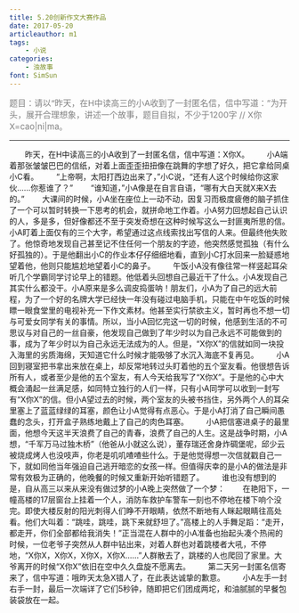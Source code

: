 ```yaml
---
title: 5.20创新作文大赛作品
date: 2017-05-20
articleauthor: m1
tags: 
    - 小说
categories:
    - 浊故事
font: SimSun
---
```

<p style="color:grey;font-size:15px">题目：请以“昨天，在H中读高三的小A收到了一封匿名信，信中写道：”为开头，展开合理想象，讲述一个故事，题目自拟，不少于1200字 // X你X=cao|ni|ma。</p>

--- 
　　昨天，在H中读高三的小A收到了一封匿名信，信中写道：X你X。
　　小A端着那张皱皱巴巴的信纸，对着上面歪歪扭扭像在跳舞的字想了好久，把它拿给同桌小C看。
　　“上帝啊，太阳打西边出来了，”小C说，“还有人这个时候给你这家伙……你惹谁了？”
　　“谁知道，”小A像是在自言自语，“哪有大白天就X来X去的。”
　　大课间的时候，小A坐在座位上一动不动，因复习而极度疲倦的脑子抓住了一个可以暂时转换一下思考的机会，就拼命地工作着。小A努力回想起自己认识的人，多是多，但好像都还不至于突发奇想在这种时候写这么一封匪夷所思的信。小A盯着上面仅有的三个大字，希望通过这点线索找出写信的人来。但最终他失败了。他惊奇地发现自己甚至记不住任何一个朋友的字迹，他突然感觉孤独（有什么好孤独的）。于是他翻出小C的作业本仔仔细细地看，直到小C打水回来一脸疑惑地望着他，他则只能尴尬地望着小C的鼻子。
　　午饭小A没有像往常一样竖起耳朵听几个学霸同学讨论早上的错题。他低着头回想自己最近干了什么。小A发现自己其实什么都没干。小A原来是多么调皮捣蛋呐！朋友们，小A为了自己的远大前程，为了一个好的名牌大学已经快一年没有碰过电脑手机，只能在中午吃饭的时候瞟一眼食堂里的电视补充一下作文素材。他甚至实行禁欲主义，暂时再也不想一切与可爱女同学有关的事情。所以，当小A回忆完这一切的时候，他感到生活的不可思议与对自己的一丝自豪，他发现自己做到了年少时以为自己永远不可能做到的事，成为了年少时以为自己永远无法成为的人。但是，“X你X”的信就如同一块投入海里的劣质海绵，天知道它什么时候才能吸够了水沉入海底不复再见。
　　小A回到寝室把书拿出来放在桌上，却反常地转过头盯着他的五个室友看。他很想告诉所有人，或者至少是他的五个室友，有人今天给我写了“X你X”。于是他的心中大概会涌起一丝满足感，如同特立独行的人们一样，只有小A同学可以收到一封写有“X你X”的信。但小A望过去的时候，两个室友的头被书挡住，另外两个人的耳朵里塞上了蓝蓝绿绿的耳塞，颜色让小A觉得有点恶心。于是小A打消了自己瞬间愚蠢的念头，打开盒子熟练地戴上了自己的肉色耳塞。
　　小A把信塞进桌子的最里面，他想今天这半天浪费了自己的青春，浪费了自己的人生。这是战争时期，小A想，“千军万马过独木桥”（他爸从小就这么说），董存瑞还舍身炸碉堡呢，邱少云被烧成烤人也没吱声，你老是叽叽喳喳些什么。于是他觉得想一次信就戳自己一下，就如同他当年强迫自己逃开暗恋的女孩一样。但值得庆幸的是小A的做法是非常有效极为正确的，他晚餐的时候又重新开始听错题了。
　　谁也没有想到的是，自从高三以来从来没有做过梦的小A晚上突然做了一个梦：
　　在艳阳下，一幢高楼的17层窗台上挂着一个人，消防车救护车警车一刻也不停地在楼下响个没完。即使大楼反射的阳光刺得人们睁不开眼睛，依然不断地有人眯起眼睛往高处看。他们大叫着：“跳哇，跳哇，跳下来就舒坦了。”高楼上的人手舞足蹈：“走开，都走开，你们全部都给我消失！”正当混在人群中的小A准备也抬起头凑个热闹的时候，一位老爷子突然从人群中钻出来，对着人群也对着跳楼者大吼，不停地，“X你X，X你X，X你X，X你X……”人群散去了，跳楼的人也爬回了家里。大爷离开的时候“X你X”依旧在空中久久盘旋不愿离去。
　　第二天另一封匿名信寄来了，信中写道：哦昨天太急X错人了，在此表达诚挚的歉意。
　　小A左手一封右手一封，最后一次端详了它们5秒钟，随即把它们团成两坨，和油腻腻的早餐包装袋放在一起。